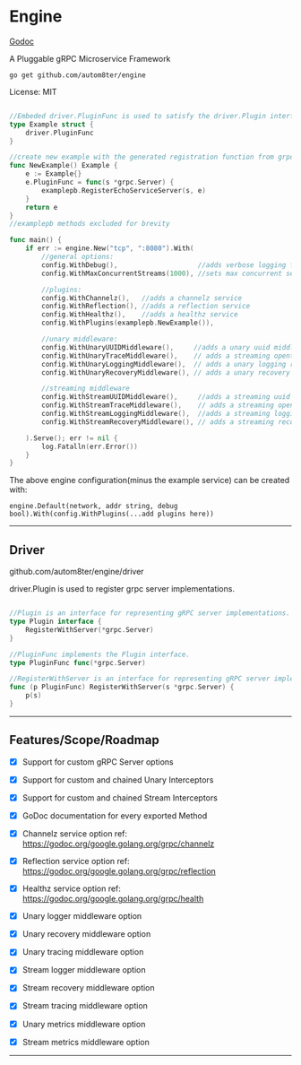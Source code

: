 # Engine

[Godoc](https://github.com/autom8ter/engine/blob/master/GODOC.md)

A Pluggable gRPC Microservice Framework
               
`go get github.com/autom8ter/engine`

License: MIT

```go

//Embeded driver.PluginFunc is used to satisfy the driver.Plugin interface
type Example struct {
	driver.PluginFunc
}

//create new example with the generated registration function from grpc
func NewExample() Example {
	e := Example{}
	e.PluginFunc = func(s *grpc.Server) {
		examplepb.RegisterEchoServiceServer(s, e)
	}
	return e
}
//examplepb methods excluded for brevity

func main() {
	if err := engine.New("tcp", ":8080").With(
		//general options:
		config.WithDebug(),                    //adds verbose logging for development
		config.WithMaxConcurrentStreams(1000), //sets max concurrent server streams

		//plugins:
		config.WithChannelz(),   //adds a channelz service
		config.WithReflection(), //adds a reflection service
		config.WithHealthz(),    //adds a healthz service
		config.WithPlugins(examplepb.NewExample()),

		//unary middleware:
		config.WithUnaryUUIDMiddleware(),     //adds a unary uuid middleware
		config.WithUnaryTraceMiddleware(),    // adds a streaming opentracing middleware
		config.WithUnaryLoggingMiddleware(),  // adds a unary logging rmiddleware
		config.WithUnaryRecoveryMiddleware(), // adds a unary recovery middleware

		//streaming middleware
		config.WithStreamUUIDMiddleware(),     //adds a streaming uuid middleware
		config.WithStreamTraceMiddleware(),    // adds a streaming opentracing middleware
		config.WithStreamLoggingMiddleware(),  //adds a streaming logging middleware
		config.WithStreamRecoveryMiddleware(), // adds a streaming recovery middleware

	).Serve(); err != nil {
		log.Fatalln(err.Error())
	}
}

```

The above engine configuration(minus the example service) can be created with:

    engine.Default(network, addr string, debug bool).With(config.WithPlugins(...add plugins here))

---


## Driver

github.com/autom8ter/engine/driver

driver.Plugin is used to register grpc server implementations.

```go

//Plugin is an interface for representing gRPC server implementations.
type Plugin interface {
	RegisterWithServer(*grpc.Server)
}

//PluginFunc implements the Plugin interface.
type PluginFunc func(*grpc.Server)

//RegisterWithServer is an interface for representing gRPC server implementations.
func (p PluginFunc) RegisterWithServer(s *grpc.Server) {
	p(s)
}

```

---

## Features/Scope/Roadmap

- [x] Support for custom gRPC Server options
- [x] Support for custom and chained Unary Interceptors
- [x] Support for custom and chained Stream Interceptors
- [x] GoDoc documentation for every exported Method
- [x] Channelz service option ref: https://godoc.org/google.golang.org/grpc/channelz
- [x] Reflection service option ref: https://godoc.org/google.golang.org/grpc/reflection
- [x] Healthz service option ref: https://godoc.org/google.golang.org/grpc/health
- [x] Unary logger middleware option
- [x] Unary recovery middleware option
- [x] Unary tracing middleware option
- [x] Stream logger middleware option
- [x] Stream recovery middleware option
- [x] Stream tracing middleware option
- [x] Unary metrics middleware option
- [x] Stream metrics middleware option


---

